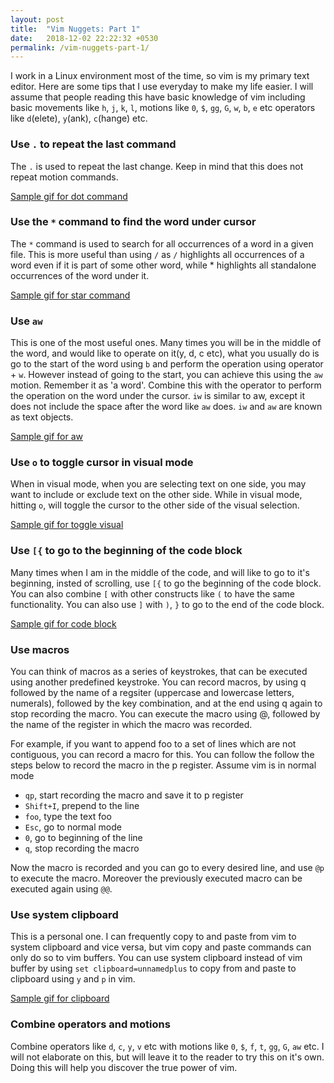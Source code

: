 ```yaml
---
layout: post
title:  "Vim Nuggets: Part 1"
date:   2018-12-02 22:22:32 +0530
permalink: /vim-nuggets-part-1/
---
```

I work in a Linux environment most of the time, so vim is my primary text editor. Here are some tips that I use everyday to make my life easier. I will assume that people reading this have basic knowledge of vim including basic movements like `h`, `j`, `k`, `l`, motions like `0`, `$`, `gg`, `G`, `w`, `b`, `e` etc operators like `d`(elete), `y`(ank), `c`(hange) etc.

### Use `.` to repeat the last command

The `.` is used to repeat the last change. Keep in mind that this does not repeat motion commands.

[Sample gif for dot command](/assets/uploads/2018/12/2018-02-11-dot-command.gif)

### Use the `*` command to find the word under cursor

The `*` command is used to search for all occurrences of a word in a given file. This is more useful than using `/` as `/` highlights all occurrences of a word even if it is part of some other word, while * highlights all standalone occurrences of the word under it.

[Sample gif for star command](/assets/uploads/2018/12/2018-02-11-star-command.gif)

### Use `aw`

This is one of the most useful ones. Many times you will be in the middle of the word, and would like to operate on it(y, d, c etc), what you usually do is go to the start of the word using `b` and perform the operation using operator + `w`. However instead of going to the start, you can achieve this using the `aw` motion. Remember it as 'a word'. Combine this with the operator to perform the operation on the word under the cursor. `iw` is similar to aw, except it does not include the space after the word like `aw` does. `iw` and `aw` are known as text objects.

[Sample gif for aw](/assets/uploads/2018/12/2018-02-11-aw.gif)

### Use `o` to toggle cursor in visual mode

When in visual mode, when you are selecting text on one side, you may want to include or exclude text on the other side. While in visual mode, hitting `o`, will toggle the cursor to the other side of the visual selection.

[Sample gif for toggle visual](/assets/uploads/2018/12/2018-02-11-toggle-visual.gif)

### Use `[{` to go to the beginning of the code block

Many times when I am in the middle of the code, and will like to go to it's beginning, insted of scrolling, use `[{` to go the beginning of the code block. You can also combine `[` with other constructs like `(` to have the same functionality. You can also use `]` with `)`, `}` to go to the end of the code block.

[Sample gif for code block](/assets/uploads/2018/12/2018-02-11-code-block.gif)

### Use macros

You can think of macros as a series of keystrokes, that can be executed using another predefined keystroke. You can record macros, by using q followed by the name of a regsiter (uppercase and lowercase letters, numerals), followed by the key combination, and at the end using q again to stop recording the macro. You can execute the macro using @, followed by the name of the register in which the macro was recorded.

For example, if you want to append foo to a set of lines which are not contiguous, you can record a macro for this. You can follow the follow the steps below to record the macro in the p register. Assume vim is in normal mode

*   `qp`, start recording the macro and save it to p register
*   `Shift+I`, prepend to the line
*   `foo`, type the text foo
*   `Esc`, go to normal mode
*   `0`, go to beginning of the line
*   `q`, stop recording the macro

Now the macro is recorded and you can go to every desired line, and use `@p` to execute the macro. Moreover the previously executed macro can be executed again using `@@`.

### Use system clipboard

This is a personal one. I can frequently copy to and paste from vim to system clipboard and vice versa, but vim copy and paste commands can only do so to vim buffers. You can use system clipboard instead of vim buffer by using `set clipboard=unnamedplus` to copy from and paste to clipboard using `y` and `p` in vim.

[Sample gif for clipboard](/assets/uploads/2018/12/2018-02-11-clipboard.gif)

### Combine operators and motions

Combine operators like `d`, `c`, `y`, `v` etc with motions like `0`, `$`, `f`, `t`, `gg`, `G`, `aw` etc. I will not elaborate on this, but will leave it to the reader to try this on it's own. Doing this will help you discover the true power of vim.
